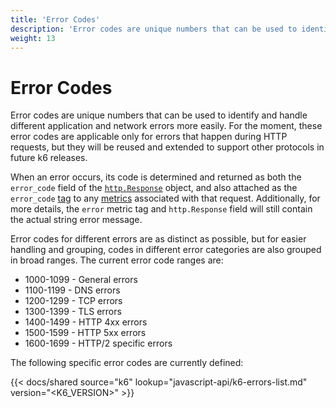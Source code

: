 ```yaml
---
title: 'Error Codes'
description: 'Error codes are unique numbers that can be used to identify and handle different application and network errors more easily.'
weight: 13
---
```


# Error Codes

Error codes are unique numbers that can be used to identify and handle different application and network errors more easily. For the moment, these error codes are applicable only for errors that happen during HTTP requests, but they will be reused and extended to support other protocols in future k6 releases.

When an error occurs, its code is determined and returned as both the `error_code` field of the [`http.Response`](https://grafana.com/docs/k6/<K6_VERSION>/javascript-api/k6-http/response) object, and also attached as the `error_code` [tag](https://grafana.com/docs/k6/<K6_VERSION>/using-k6/tags-and-groups) to any [metrics](https://grafana.com/docs/k6/<K6_VERSION>/using-k6/metrics) associated with that request. Additionally, for more details, the `error` metric tag and `http.Response` field will still contain the actual string error message.

Error codes for different errors are as distinct as possible, but for easier handling and grouping, codes in different error categories are also grouped in broad ranges. The current error code ranges are:

- 1000-1099 - General errors
- 1100-1199 - DNS errors
- 1200-1299 - TCP errors
- 1300-1399 - TLS errors
- 1400-1499 - HTTP 4xx errors
- 1500-1599 - HTTP 5xx errors
- 1600-1699 - HTTP/2 specific errors

The following specific error codes are currently defined:

{{< docs/shared source="k6" lookup="javascript-api/k6-errors-list.md" version="<K6_VERSION>" >}}
